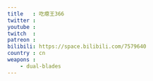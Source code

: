 ```yaml
---
title   : 吃瘪王366
twitter :
youtube :
twitch  :
patreon :
bilibili: https://space.bilibili.com/7579640
country : cn
weapons :
    - dual-blades
---
```


